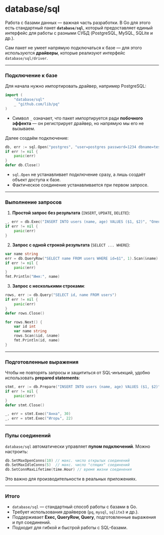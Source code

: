 # database/sql

Работа с базами данных — важная часть разработки. В Go для этого есть стандартный пакет **`database/sql`**, который предоставляет единый интерфейс для работы с разными СУБД (PostgreSQL, MySQL, SQLite и др.).

Сам пакет не умеет напрямую подключаться к базе — для этого используются **драйверы**, которые реализуют интерфейс `database/sql/driver`.

---

### Подключение к базе

Для начала нужно импортировать драйвер, например PostgreSQL:

```go
import (
    "database/sql"
    _ "github.com/lib/pq"
)
```

* Символ `_` означает, что пакет импортируется ради **побочного эффекта** — он регистрирует драйвер, но напрямую мы его не вызываем.

Далее создаём подключение:

```go
db, err := sql.Open("postgres", "user=postgres password=1234 dbname=test sslmode=disable")
if err != nil {
    panic(err)
}
defer db.Close()
```

* `sql.Open` не устанавливает подключение сразу, а лишь создаёт объект доступа к базе.
* Фактическое соединение устанавливается при первом запросе.

---

### Выполнение запросов

1. **Простой запрос без результата** (`INSERT`, `UPDATE`, `DELETE`):

```go
_, err = db.Exec("INSERT INTO users (name, age) VALUES ($1, $2)", "Олег", 25)
if err != nil {
    panic(err)
}
```

2. **Запрос с одной строкой результата** (`SELECT ... WHERE`):

```go
var name string
err = db.QueryRow("SELECT name FROM users WHERE id=$1", 1).Scan(&name)
if err != nil {
    panic(err)
}
fmt.Println("Имя:", name)
```

3. **Запрос с несколькими строками**:

```go
rows, err := db.Query("SELECT id, name FROM users")
if err != nil {
    panic(err)
}
defer rows.Close()

for rows.Next() {
    var id int
    var name string
    rows.Scan(&id, &name)
    fmt.Println(id, name)
}
```

---

### Подготовленные выражения

Чтобы не повторять запросы и защититься от SQL-инъекций, удобно использовать **prepared statements**:

```go
stmt, err := db.Prepare("INSERT INTO users (name, age) VALUES ($1, $2)")
if err != nil {
    panic(err)
}
defer stmt.Close()

_, err = stmt.Exec("Анна", 30)
_, err = stmt.Exec("Игорь", 22)
```

---

### Пулы соединений

`database/sql` автоматически управляет **пулом подключений**. Можно настроить:

```go
db.SetMaxOpenConns(10) // макс. число открытых соединений
db.SetMaxIdleConns(5)  // макс. число "спящих" соединений
db.SetConnMaxLifetime(time.Hour) // время жизни соединения
```

Это важно для производительности в реальных приложениях.

---

### Итого

* `database/sql` — стандартный способ работы с базами в Go.
* Требует использования драйверов (`pq`, `mysql`, `sqlite3` и др.).
* Поддерживает **Exec, QueryRow, Query**, подготовленные выражения и пул соединений.
* Подходит для гибкой и быстрой работы с SQL-базами.